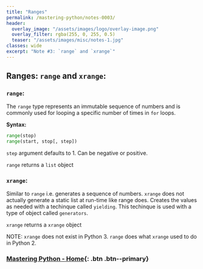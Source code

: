 ```yaml
---
title: "Ranges"
permalink: /mastering-python/notes-0003/
header:
  overlay_image: "/assets/images/logo/overlay-image.png"
  overlay_filter: rgba(255, 0, 255, 0.5)
  teaser: "/assets/images/misc/notes-1.jpg"
classes: wide
excerpt: "Note #3: `range` and `xrange`"
---
```


## Ranges: `range` and `xrange`:

### `range`:
The `range` type represents an immutable sequence of numbers and is commonly used for looping a specific number of times in `for` loops.

**Syntax:**
```python
range(stop)
range(start, stop[, step])
```
`step` argument defaults to 1. Can be negative or positive.

`range` returns a `list` object

### `xrange`:

Similar to `range` i.e. generates a sequence of numbers. `xrange` does not actually generate a static list at run-time like range does. Creates the values as needed with a techinque called `yielding`. This techinque is used with a type of object called `generators`.

`xrange` returns a `xrange` object

NOTE: `xrange` does not exist in Python 3. `range` does what `xrange` used to do in Python 2.

### [Mastering Python - Home](/mastering-python/){: .btn .btn--primary}
